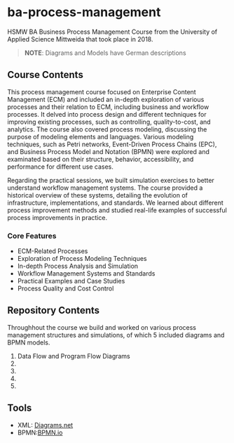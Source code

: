 # ba-process-management

HSMW BA Business Process Management Course from the University of Applied Science Mittweida that took place in 2018.

> **NOTE**: Diagrams and Models have German descriptions

## Course Contents

This process management course focused on Enterprise Content Management (ECM) and included an in-depth exploration of various processes and their relation to ECM, including business and workflow processes. It delved into process design and different techniques for improving existing processes, such as controlling, quality-to-cost, and analytics. The course also covered process modeling, discussing the purpose of modeling elements and languages. Various modeling techniques, such as Petri networks, Event-Driven Process Chains (EPC), and Business Process Model and Notation (BPMN) were explored and examinated based on their structure, behavior, accessibility, and performance for different use cases.

Regarding the practical sessions, we built simulation exercises to better understand workflow management systems. The course provided a historical overview of these systems, detailing the evolution of infrastructure, implementations, and standards. We learned about different process improvement methods and studied real-life examples of successful process improvements in practice.

### Core Features

- ECM-Related Processes
- Exploration of Process Modeling Techniques
- In-depth Process Analysis and Simulation
- Workflow Management Systems and Standards
- Practical Examples and Case Studies
- Process Quality and Cost Control

## Repository Contents

Throughhout the course we build and worked on various process management structures and simulations, of which 5 included diagrams and BPMN models.

1. Data Flow and Program Flow Diagrams
2.
3.
4.
5.

## Tools

- XML: [Diagrams.net](https://app.diagrams.net/)
- BPMN:[BPMN.io](https://demo.bpmn.io/)
